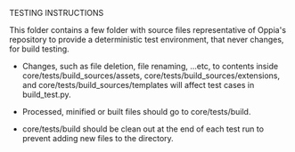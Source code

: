 TESTING INSTRUCTIONS

This folder contains a few folder with source files representative of Oppia's
repository to provide a deterministic test environment, that never changes,
for build testing.

- Changes, such as file deletion, file renaming, ...etc, to contents inside
  core/tests/build_sources/assets, core/tests/build_sources/extensions, and
  core/tests/build_sources/templates will affect test cases in build_test.py.

- Processed, minified or built files should go to core/tests/build.

- core/tests/build should be clean out at the end of each test run to prevent
  adding new files to the directory.
